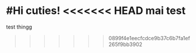 #Hi cuties!
<<<<<<< HEAD
mai test
=======
test thingg
>>>>>>> 0899f4e1eecfcdce9b37c6b7fa1ef265f9bb3902
